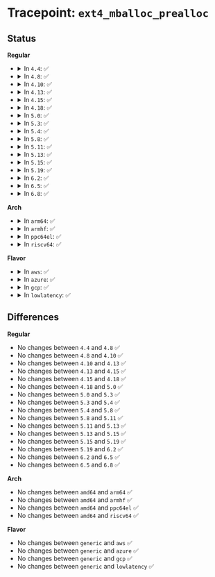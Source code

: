 # Tracepoint: <code>ext4_mballoc_prealloc</code>

## Status
<b>Regular</b>
<ul>
<li>
<details>
<summary>In <code>4.4</code>: ✅</summary>

Event:

```c
struct trace_event_raw_ext4_mballoc_prealloc {
    struct trace_entry ent;
    dev_t dev;
    ino_t ino;
    __u32 orig_logical;
    int orig_start;
    __u32 orig_group;
    int orig_len;
    __u32 result_logical;
    int result_start;
    __u32 result_group;
    int result_len;
    char __data[0];
};
```
Function:

```c
void trace_event_raw_event_ext4_mballoc_prealloc(void *__data, struct ext4_allocation_context *ac);
```
</details>
</li>
<li>
<details>
<summary>In <code>4.8</code>: ✅</summary>

Event:

```c
struct trace_event_raw_ext4_mballoc_prealloc {
    struct trace_entry ent;
    dev_t dev;
    ino_t ino;
    __u32 orig_logical;
    int orig_start;
    __u32 orig_group;
    int orig_len;
    __u32 result_logical;
    int result_start;
    __u32 result_group;
    int result_len;
    char __data[0];
};
```
Function:

```c
void trace_event_raw_event_ext4_mballoc_prealloc(void *__data, struct ext4_allocation_context *ac);
```
</details>
</li>
<li>
<details>
<summary>In <code>4.10</code>: ✅</summary>

Event:

```c
struct trace_event_raw_ext4_mballoc_prealloc {
    struct trace_entry ent;
    dev_t dev;
    ino_t ino;
    __u32 orig_logical;
    int orig_start;
    __u32 orig_group;
    int orig_len;
    __u32 result_logical;
    int result_start;
    __u32 result_group;
    int result_len;
    char __data[0];
};
```
Function:

```c
void trace_event_raw_event_ext4_mballoc_prealloc(void *__data, struct ext4_allocation_context *ac);
```
</details>
</li>
<li>
<details>
<summary>In <code>4.13</code>: ✅</summary>

Event:

```c
struct trace_event_raw_ext4_mballoc_prealloc {
    struct trace_entry ent;
    dev_t dev;
    ino_t ino;
    __u32 orig_logical;
    int orig_start;
    __u32 orig_group;
    int orig_len;
    __u32 result_logical;
    int result_start;
    __u32 result_group;
    int result_len;
    char __data[0];
};
```
Function:

```c
void trace_event_raw_event_ext4_mballoc_prealloc(void *__data, struct ext4_allocation_context *ac);
```
</details>
</li>
<li>
<details>
<summary>In <code>4.15</code>: ✅</summary>

Event:

```c
struct trace_event_raw_ext4_mballoc_prealloc {
    struct trace_entry ent;
    dev_t dev;
    ino_t ino;
    __u32 orig_logical;
    int orig_start;
    __u32 orig_group;
    int orig_len;
    __u32 result_logical;
    int result_start;
    __u32 result_group;
    int result_len;
    char __data[0];
};
```
Function:

```c
void trace_event_raw_event_ext4_mballoc_prealloc(void *__data, struct ext4_allocation_context *ac);
```
</details>
</li>
<li>
<details>
<summary>In <code>4.18</code>: ✅</summary>

Event:

```c
struct trace_event_raw_ext4_mballoc_prealloc {
    struct trace_entry ent;
    dev_t dev;
    ino_t ino;
    __u32 orig_logical;
    int orig_start;
    __u32 orig_group;
    int orig_len;
    __u32 result_logical;
    int result_start;
    __u32 result_group;
    int result_len;
    char __data[0];
};
```
Function:

```c
void trace_event_raw_event_ext4_mballoc_prealloc(void *__data, struct ext4_allocation_context *ac);
```
</details>
</li>
<li>
<details>
<summary>In <code>5.0</code>: ✅</summary>

Event:

```c
struct trace_event_raw_ext4_mballoc_prealloc {
    struct trace_entry ent;
    dev_t dev;
    ino_t ino;
    __u32 orig_logical;
    int orig_start;
    __u32 orig_group;
    int orig_len;
    __u32 result_logical;
    int result_start;
    __u32 result_group;
    int result_len;
    char __data[0];
};
```
Function:

```c
void trace_event_raw_event_ext4_mballoc_prealloc(void *__data, struct ext4_allocation_context *ac);
```
</details>
</li>
<li>
<details>
<summary>In <code>5.3</code>: ✅</summary>

Event:

```c
struct trace_event_raw_ext4_mballoc_prealloc {
    struct trace_entry ent;
    dev_t dev;
    ino_t ino;
    __u32 orig_logical;
    int orig_start;
    __u32 orig_group;
    int orig_len;
    __u32 result_logical;
    int result_start;
    __u32 result_group;
    int result_len;
    char __data[0];
};
```
Function:

```c
void trace_event_raw_event_ext4_mballoc_prealloc(void *__data, struct ext4_allocation_context *ac);
```
</details>
</li>
<li>
<details>
<summary>In <code>5.4</code>: ✅</summary>

Event:

```c
struct trace_event_raw_ext4_mballoc_prealloc {
    struct trace_entry ent;
    dev_t dev;
    ino_t ino;
    __u32 orig_logical;
    int orig_start;
    __u32 orig_group;
    int orig_len;
    __u32 result_logical;
    int result_start;
    __u32 result_group;
    int result_len;
    char __data[0];
};
```
Function:

```c
void trace_event_raw_event_ext4_mballoc_prealloc(void *__data, struct ext4_allocation_context *ac);
```
</details>
</li>
<li>
<details>
<summary>In <code>5.8</code>: ✅</summary>

Event:

```c
struct trace_event_raw_ext4_mballoc_prealloc {
    struct trace_entry ent;
    dev_t dev;
    ino_t ino;
    __u32 orig_logical;
    int orig_start;
    __u32 orig_group;
    int orig_len;
    __u32 result_logical;
    int result_start;
    __u32 result_group;
    int result_len;
    char __data[0];
};
```
Function:

```c
void trace_event_raw_event_ext4_mballoc_prealloc(void *__data, struct ext4_allocation_context *ac);
```
</details>
</li>
<li>
<details>
<summary>In <code>5.11</code>: ✅</summary>

Event:

```c
struct trace_event_raw_ext4_mballoc_prealloc {
    struct trace_entry ent;
    dev_t dev;
    ino_t ino;
    __u32 orig_logical;
    int orig_start;
    __u32 orig_group;
    int orig_len;
    __u32 result_logical;
    int result_start;
    __u32 result_group;
    int result_len;
    char __data[0];
};
```
Function:

```c
void trace_event_raw_event_ext4_mballoc_prealloc(void *__data, struct ext4_allocation_context *ac);
```
</details>
</li>
<li>
<details>
<summary>In <code>5.13</code>: ✅</summary>

Event:

```c
struct trace_event_raw_ext4_mballoc_prealloc {
    struct trace_entry ent;
    dev_t dev;
    ino_t ino;
    __u32 orig_logical;
    int orig_start;
    __u32 orig_group;
    int orig_len;
    __u32 result_logical;
    int result_start;
    __u32 result_group;
    int result_len;
    char __data[0];
};
```
Function:

```c
void trace_event_raw_event_ext4_mballoc_prealloc(void *__data, struct ext4_allocation_context *ac);
```
</details>
</li>
<li>
<details>
<summary>In <code>5.15</code>: ✅</summary>

Event:

```c
struct trace_event_raw_ext4_mballoc_prealloc {
    struct trace_entry ent;
    dev_t dev;
    ino_t ino;
    __u32 orig_logical;
    int orig_start;
    __u32 orig_group;
    int orig_len;
    __u32 result_logical;
    int result_start;
    __u32 result_group;
    int result_len;
    char __data[0];
};
```
Function:

```c
void trace_event_raw_event_ext4_mballoc_prealloc(void *__data, struct ext4_allocation_context *ac);
```
</details>
</li>
<li>
<details>
<summary>In <code>5.19</code>: ✅</summary>

Event:

```c
struct trace_event_raw_ext4_mballoc_prealloc {
    struct trace_entry ent;
    dev_t dev;
    ino_t ino;
    __u32 orig_logical;
    int orig_start;
    __u32 orig_group;
    int orig_len;
    __u32 result_logical;
    int result_start;
    __u32 result_group;
    int result_len;
    char __data[0];
};
```
Function:

```c
void trace_event_raw_event_ext4_mballoc_prealloc(void *__data, struct ext4_allocation_context *ac);
```
</details>
</li>
<li>
<details>
<summary>In <code>6.2</code>: ✅</summary>

Event:

```c
struct trace_event_raw_ext4_mballoc_prealloc {
    struct trace_entry ent;
    dev_t dev;
    ino_t ino;
    __u32 orig_logical;
    int orig_start;
    __u32 orig_group;
    int orig_len;
    __u32 result_logical;
    int result_start;
    __u32 result_group;
    int result_len;
    char __data[0];
};
```
Function:

```c
void trace_event_raw_event_ext4_mballoc_prealloc(void *__data, struct ext4_allocation_context *ac);
```
</details>
</li>
<li>
<details>
<summary>In <code>6.5</code>: ✅</summary>

Event:

```c
struct trace_event_raw_ext4_mballoc_prealloc {
    struct trace_entry ent;
    dev_t dev;
    ino_t ino;
    __u32 orig_logical;
    int orig_start;
    __u32 orig_group;
    int orig_len;
    __u32 result_logical;
    int result_start;
    __u32 result_group;
    int result_len;
    char __data[0];
};
```
Function:

```c
void trace_event_raw_event_ext4_mballoc_prealloc(void *__data, struct ext4_allocation_context *ac);
```
</details>
</li>
<li>
<details>
<summary>In <code>6.8</code>: ✅</summary>

Event:

```c
struct trace_event_raw_ext4_mballoc_prealloc {
    struct trace_entry ent;
    dev_t dev;
    ino_t ino;
    __u32 orig_logical;
    int orig_start;
    __u32 orig_group;
    int orig_len;
    __u32 result_logical;
    int result_start;
    __u32 result_group;
    int result_len;
    char __data[0];
};
```
Function:

```c
void trace_event_raw_event_ext4_mballoc_prealloc(void *__data, struct ext4_allocation_context *ac);
```
</details>
</li>
</ul>
<b>Arch</b>
<ul>
<li>
<details>
<summary>In <code>arm64</code>: ✅</summary>

Event:

```c
struct trace_event_raw_ext4_mballoc_prealloc {
    struct trace_entry ent;
    dev_t dev;
    ino_t ino;
    __u32 orig_logical;
    int orig_start;
    __u32 orig_group;
    int orig_len;
    __u32 result_logical;
    int result_start;
    __u32 result_group;
    int result_len;
    char __data[0];
};
```
Function:

```c
void trace_event_raw_event_ext4_mballoc_prealloc(void *__data, struct ext4_allocation_context *ac);
```
</details>
</li>
<li>
<details>
<summary>In <code>armhf</code>: ✅</summary>

Event:

```c
struct trace_event_raw_ext4_mballoc_prealloc {
    struct trace_entry ent;
    dev_t dev;
    ino_t ino;
    __u32 orig_logical;
    int orig_start;
    __u32 orig_group;
    int orig_len;
    __u32 result_logical;
    int result_start;
    __u32 result_group;
    int result_len;
    char __data[0];
};
```
Function:

```c
void trace_event_raw_event_ext4_mballoc_prealloc(void *__data, struct ext4_allocation_context *ac);
```
</details>
</li>
<li>
<details>
<summary>In <code>ppc64el</code>: ✅</summary>

Event:

```c
struct trace_event_raw_ext4_mballoc_prealloc {
    struct trace_entry ent;
    dev_t dev;
    ino_t ino;
    __u32 orig_logical;
    int orig_start;
    __u32 orig_group;
    int orig_len;
    __u32 result_logical;
    int result_start;
    __u32 result_group;
    int result_len;
    char __data[0];
};
```
Function:

```c
void trace_event_raw_event_ext4_mballoc_prealloc(void *__data, struct ext4_allocation_context *ac);
```
</details>
</li>
<li>
<details>
<summary>In <code>riscv64</code>: ✅</summary>

Event:

```c
struct trace_event_raw_ext4_mballoc_prealloc {
    struct trace_entry ent;
    dev_t dev;
    ino_t ino;
    __u32 orig_logical;
    int orig_start;
    __u32 orig_group;
    int orig_len;
    __u32 result_logical;
    int result_start;
    __u32 result_group;
    int result_len;
    char __data[0];
};
```
Function:

```c
void trace_event_raw_event_ext4_mballoc_prealloc(void *__data, struct ext4_allocation_context *ac);
```
</details>
</li>
</ul>
<b>Flavor</b>
<ul>
<li>
<details>
<summary>In <code>aws</code>: ✅</summary>

Event:

```c
struct trace_event_raw_ext4_mballoc_prealloc {
    struct trace_entry ent;
    dev_t dev;
    ino_t ino;
    __u32 orig_logical;
    int orig_start;
    __u32 orig_group;
    int orig_len;
    __u32 result_logical;
    int result_start;
    __u32 result_group;
    int result_len;
    char __data[0];
};
```
Function:

```c
void trace_event_raw_event_ext4_mballoc_prealloc(void *__data, struct ext4_allocation_context *ac);
```
</details>
</li>
<li>
<details>
<summary>In <code>azure</code>: ✅</summary>

Event:

```c
struct trace_event_raw_ext4_mballoc_prealloc {
    struct trace_entry ent;
    dev_t dev;
    ino_t ino;
    __u32 orig_logical;
    int orig_start;
    __u32 orig_group;
    int orig_len;
    __u32 result_logical;
    int result_start;
    __u32 result_group;
    int result_len;
    char __data[0];
};
```
Function:

```c
void trace_event_raw_event_ext4_mballoc_prealloc(void *__data, struct ext4_allocation_context *ac);
```
</details>
</li>
<li>
<details>
<summary>In <code>gcp</code>: ✅</summary>

Event:

```c
struct trace_event_raw_ext4_mballoc_prealloc {
    struct trace_entry ent;
    dev_t dev;
    ino_t ino;
    __u32 orig_logical;
    int orig_start;
    __u32 orig_group;
    int orig_len;
    __u32 result_logical;
    int result_start;
    __u32 result_group;
    int result_len;
    char __data[0];
};
```
Function:

```c
void trace_event_raw_event_ext4_mballoc_prealloc(void *__data, struct ext4_allocation_context *ac);
```
</details>
</li>
<li>
<details>
<summary>In <code>lowlatency</code>: ✅</summary>

Event:

```c
struct trace_event_raw_ext4_mballoc_prealloc {
    struct trace_entry ent;
    dev_t dev;
    ino_t ino;
    __u32 orig_logical;
    int orig_start;
    __u32 orig_group;
    int orig_len;
    __u32 result_logical;
    int result_start;
    __u32 result_group;
    int result_len;
    char __data[0];
};
```
Function:

```c
void trace_event_raw_event_ext4_mballoc_prealloc(void *__data, struct ext4_allocation_context *ac);
```
</details>
</li>
</ul>

## Differences
<b>Regular</b>
<ul>
<li>
No changes between <code>4.4</code> and <code>4.8</code> ✅
</li>
<li>
No changes between <code>4.8</code> and <code>4.10</code> ✅
</li>
<li>
No changes between <code>4.10</code> and <code>4.13</code> ✅
</li>
<li>
No changes between <code>4.13</code> and <code>4.15</code> ✅
</li>
<li>
No changes between <code>4.15</code> and <code>4.18</code> ✅
</li>
<li>
No changes between <code>4.18</code> and <code>5.0</code> ✅
</li>
<li>
No changes between <code>5.0</code> and <code>5.3</code> ✅
</li>
<li>
No changes between <code>5.3</code> and <code>5.4</code> ✅
</li>
<li>
No changes between <code>5.4</code> and <code>5.8</code> ✅
</li>
<li>
No changes between <code>5.8</code> and <code>5.11</code> ✅
</li>
<li>
No changes between <code>5.11</code> and <code>5.13</code> ✅
</li>
<li>
No changes between <code>5.13</code> and <code>5.15</code> ✅
</li>
<li>
No changes between <code>5.15</code> and <code>5.19</code> ✅
</li>
<li>
No changes between <code>5.19</code> and <code>6.2</code> ✅
</li>
<li>
No changes between <code>6.2</code> and <code>6.5</code> ✅
</li>
<li>
No changes between <code>6.5</code> and <code>6.8</code> ✅
</li>
</ul>
<b>Arch</b>
<ul>
<li>
No changes between <code>amd64</code> and <code>arm64</code> ✅
</li>
<li>
No changes between <code>amd64</code> and <code>armhf</code> ✅
</li>
<li>
No changes between <code>amd64</code> and <code>ppc64el</code> ✅
</li>
<li>
No changes between <code>amd64</code> and <code>riscv64</code> ✅
</li>
</ul>
<b>Flavor</b>
<ul>
<li>
No changes between <code>generic</code> and <code>aws</code> ✅
</li>
<li>
No changes between <code>generic</code> and <code>azure</code> ✅
</li>
<li>
No changes between <code>generic</code> and <code>gcp</code> ✅
</li>
<li>
No changes between <code>generic</code> and <code>lowlatency</code> ✅
</li>
</ul>
